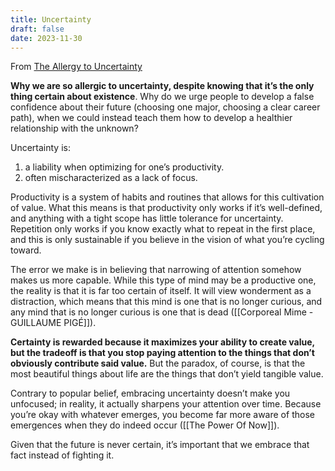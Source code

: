 ```yaml
---
title: Uncertainty
draft: false
date: 2023-11-30
---
```


From [The Allergy to Uncertainty](https://moretothat.com/the-allergy-to-uncertainty/)

**Why we are so allergic to uncertainty, despite knowing that it’s the only thing certain about existence**. Why do we urge people to develop a false confidence about their future (choosing one major, choosing a clear career path), when we could instead teach them how to develop a healthier relationship with the unknown?

Uncertainty is:

1. a liability when optimizing for one’s productivity.
2. often mischaracterized as a lack of focus.

Productivity is a system of habits and routines that allows for this cultivation of value. What this means is that productivity only works if it’s well-defined, and anything with a tight scope has little tolerance for uncertainty. Repetition only works if you know exactly what to repeat in the first place, and this is only sustainable if you believe in the vision of what you’re cycling toward.

The error we make is in believing that narrowing of attention somehow makes us more capable. While this type of mind may be a productive one, the reality is that it is far too certain of itself. It will view wonderment as a distraction, which means that this mind is one that is no longer curious, and any mind that is no longer curious is one that is dead ([[Corporeal Mime - GUILLAUME PIGÉ]]).

**Certainty is rewarded because it maximizes your ability to create value, but the tradeoff is that you stop paying attention to the things that don’t obviously contribute said value.** But the paradox, of course, is that the most beautiful things about life are the things that don’t yield tangible value.

Contrary to popular belief, embracing uncertainty doesn’t make you unfocused; in reality, it actually sharpens your attention over time. Because you’re okay with whatever emerges, you become far more aware of those emergences when they do indeed occur ([[The Power Of Now]]).

Given that the future is never certain, it’s important that we embrace that fact instead of fighting it.